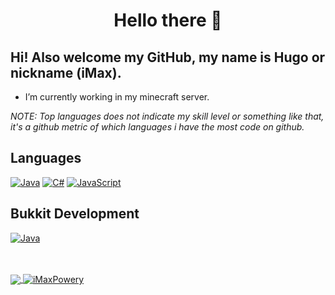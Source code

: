 <h1 align="center">Hello there  👋</h1>

## Hi! Also welcome my GitHub, my name is Hugo or nickname (iMax).

- I’m currently working in my minecraft server.

*NOTE: Top languages does not indicate my skill level or something like that, it's a github metric of which languages i have the most code on github.*

## Languages

[![Java](https://img.shields.io/badge/Java-FF002B?style=for-the-badge&logo=Java)](https://oracle.com/java)
[![C#](https://img.shields.io/badge/CSharp-04B404?style=for-the-badge&logo=C#)](https://docs.microsoft.com/en-us/dotnet/csharp/)
[![JavaScript](https://img.shields.io/badge/JavaScript-DF013A?style=for-the-badge&logo=javascript&logoColor=fff)](https://www.javascript.com/)

## Bukkit Development

[![Java](https://img.shields.io/badge/Java-FF002B?style=for-the-badge&logo=Java)](https://oracle.com/java)

<br />
<br />

<a href="https://github.com/iMaxPowery">
  <img align="center" src="https://github-readme-stats.anuraghazra1.vercel.app/api/top-langs/?username=iMaxPowery&theme=radical" />
</a>
<a href="https://github.com/iMaxPowery">
  <img align="center" src="https://github-readme-stats.anuraghazra1.vercel.app/api?username=iMaxPowery&show_icons=true&theme=radical&line_height=27" alt="iMaxPowery" />
</a>
